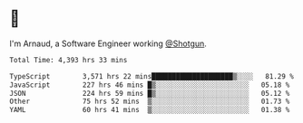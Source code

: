 # 👋

I'm Arnaud, a Software Engineer working [@Shotgun](https://shotgun.live).

<!--START_SECTION:waka-->

```txt
Total Time: 4,393 hrs 33 mins

TypeScript        3,571 hrs 22 mins████████████████████▒░░░░   81.29 %
JavaScript        227 hrs 46 mins █▒░░░░░░░░░░░░░░░░░░░░░░░   05.18 %
JSON              224 hrs 59 mins █▒░░░░░░░░░░░░░░░░░░░░░░░   05.12 %
Other             75 hrs 52 mins  ▒░░░░░░░░░░░░░░░░░░░░░░░░   01.73 %
YAML              60 hrs 41 mins  ▒░░░░░░░░░░░░░░░░░░░░░░░░   01.38 %
```

<!--END_SECTION:waka-->
